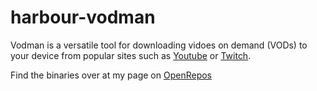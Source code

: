 # harbour-vodman
Vodman is a versatile tool for downloading vidoes on demand (VODs) to your device from popular sites such as [Youtube](https://www.youtube.com) or [Twitch](https://www.twitch.tv).

Find the binaries over at my page on [OpenRepos](https://openrepos.net/content/jgressmann/vodman)

